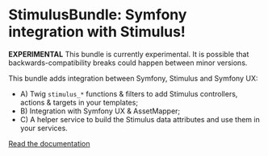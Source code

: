# StimulusBundle: Symfony integration with Stimulus!

**EXPERIMENTAL** This bundle is currently experimental. It is possible that
backwards-compatibility breaks could happen between minor versions.

This bundle adds integration between Symfony, Stimulus and Symfony UX:

-   A) Twig `stimulus_*` functions & filters to add Stimulus controllers, actions & targets in your templates;
-   B) Integration with Symfony UX & AssetMapper;
-   C) A helper service to build the Stimulus data attributes and use them in your services.

[Read the documentation][1]

[1]: https://symfony.com/bundles/StimulusBundle/current/index.html
